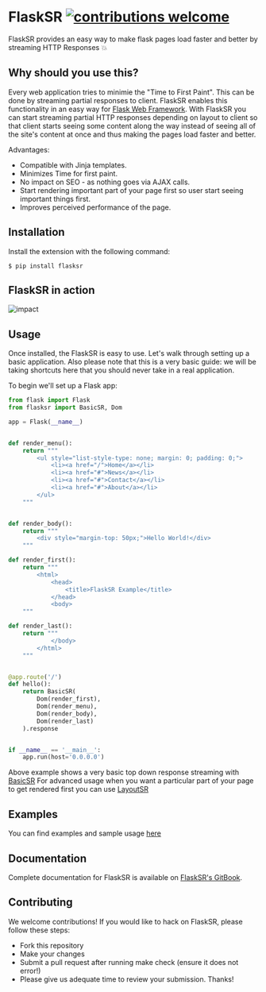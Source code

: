 # FlaskSR [![contributions welcome](https://img.shields.io/badge/contributions-welcome-brightgreen.svg?style=flat)](https://github.com/dwyl/esta/issues)

FlaskSR provides an easy way to make flask pages load faster and better by streaming HTTP Responses :boom:

## Why should you use this?

Every web application tries to minimie the "Time to First Paint". This can be done by streaming partial responses to client. FlaskSR enables this functionality in an easy way for [Flask Web Framework](http://flask.pocoo.org/). With FlaskSR you can start streaming partial HTTP responses depending on layout to client so that client starts seeing some content along the way instead of seeing all of the site's content at once and thus making the pages load faster and better.

Advantages:
 - Compatible with Jinja templates.
 - Minimizes Time for first paint.
 - No impact on SEO - as nothing goes via AJAX calls.
 - Start rendering important part of your page first so user start seeing important things first.
 - Improves perceived performance of the page.

## Installation
Install the extension with the following command:

```
$ pip install flasksr
```

## FlaskSR in action
![impact](https://cloud.githubusercontent.com/assets/4745789/19834915/7354d69a-9e9a-11e6-8ab6-b7b95146a25c.gif)

## Usage
Once installed, the FlaskSR is easy to use. Let's walk through setting up a basic application. Also please note that this is a very basic guide: we will be taking shortcuts here that you should never take in a real application.

To begin we'll set up a Flask app:

```py
from flask import Flask
from flasksr import BasicSR, Dom

app = Flask(__name__)


def render_menu():
    return """
        <ul style="list-style-type: none; margin: 0; padding: 0;">
            <li><a href="/">Home</a></li>
            <li><a href="#">News</a></li>
            <li><a href="#">Contact</a></li>
            <li><a href="#">About</a></li>
        </ul>
    """


def render_body():
    return """
        <div style="margin-top: 50px;">Hello World!</div>
    """

def render_first():
    return """
        <html>
            <head>
                <title>FlaskSR Example</title>
            </head>
            <body>
    """

def render_last():
    return """
            </body>
        </html>
    """


@app.route('/')
def hello():
    return BasicSR(
        Dom(render_first),
        Dom(render_menu),
        Dom(render_body),
        Dom(render_last)
    ).response


if __name__ == '__main__':
    app.run(host='0.0.0.0')
```

Above example shows a very basic top down response streaming with [BasicSR](https://arpitbbhayani.gitbooks.io/flasksr/content/sr/basicsr.html) For advanced usage when you want a particular part of your page to get rendered first you can use [LayoutSR](https://arpitbbhayani.gitbooks.io/flasksr/content/sr/layoutsr.html)

## Examples
You can find examples and sample usage [here](https://github.com/arpitbbhayani/flasksr/tree/master/examples)

## Documentation

Complete documentation for FlaskSR is available on [FlaskSR's GitBook](https://arpitbbhayani.gitbooks.io/flasksr/).

## Contributing

We welcome contributions! If you would like to hack on FlaskSR, please follow these steps:

 - Fork this repository
 - Make your changes
 - Submit a pull request after running make check (ensure it does not error!)
 - Please give us adequate time to review your submission. Thanks!
